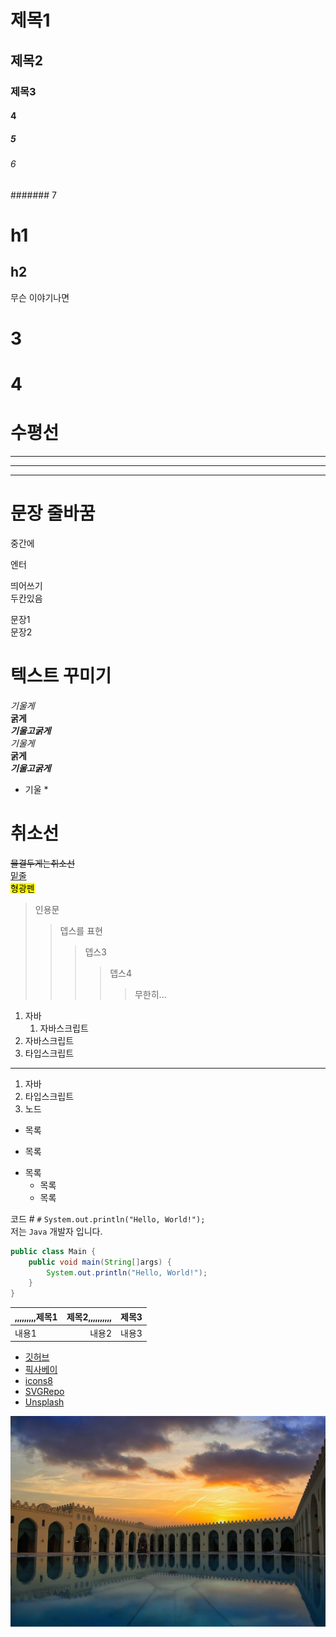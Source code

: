 # 제목1
## 제목2
### 제목3
#### 4
##### 5
###### 6
####### 7

h1
=====

h2
-----

무슨
이야기나면

# 3
# 4

# 수평선
***
---
___


# 문장 줄바꿈 

중간에

엔터

띄어쓰기  
두칸있음

문장1<br>
문장2

# 텍스트 꾸미기

*기울게*  
**굵게**  
***기울고굵게***  
_기울게_  
__굵게__  
___기울고굵게___  
* 기울 *

# 취소선

~~물결두게는취소선~~  
<u>밑줄</u>  
<mark>형광펜</mark>

> 인용문  
>> 뎁스를 표현
>>> 뎁스3
>>>> 뎁스4
>>>>> 무한히...  

1. 자바
    1. 자바스크립트
2. 자바스크립트
3. 타입스크립트

----
1. 자바
3. 타입스크립트
5. 노드

* 목록
- 목록
+ 목록
    * 목록
    - 목록

코드 \# `#` 
`System.out.println("Hello, World!");`  
저는 `Java` 개발자 입니다.  


```java
public class Main {
    public void main(String[]args) {
        System.out.println("Hello, World!");
    }
}
```  

|,,,,,,,,,제목1|제목2,,,,,,,,,,|제목3|
|:-|-:|:-:|
|내용1|내용2|내용3|  

* [깃허브](https://github.com)
* [픽사베이](https://pixabay.com)
* [icons8](https://icons8.com)
* [SVGRepo](https://svgrepo.com)
* [Unsplash](https://unsplash.com/ko)   

![뭔가 먼지 이미지](architect-9280053_1280.jpg)  

